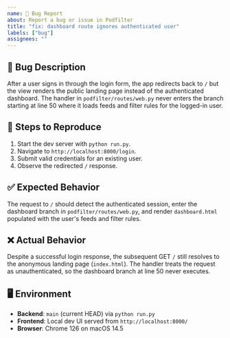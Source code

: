 ```yaml
---
name: 🐛 Bug Report
about: Report a bug or issue in Podfilter
title: "fix: dashboard route ignores authenticated user"
labels: ["bug"]
assignees: ""
---
```


## 🐛 Bug Description
After a user signs in through the login form, the app redirects back to `/` but the view renders the public landing page instead of the authenticated dashboard. The handler in `podfilter/routes/web.py` never enters the branch starting at line 50 where it loads feeds and filter rules for the logged-in user.

## 🔄 Steps to Reproduce
1. Start the dev server with `python run.py`.
2. Navigate to `http://localhost:8000/login`.
3. Submit valid credentials for an existing user.
4. Observe the redirected `/` response.

## ✅ Expected Behavior
The request to `/` should detect the authenticated session, enter the dashboard branch in `podfilter/routes/web.py`, and render `dashboard.html` populated with the user's feeds and filter rules.

## ❌ Actual Behavior
Despite a successful login response, the subsequent GET `/` still resolves to the anonymous landing page (`index.html`). The handler treats the request as unauthenticated, so the dashboard branch at line 50 never executes.

## 🖥️ Environment
- **Backend**: `main` (current HEAD) via `python run.py`
- **Frontend**: Local dev UI served from `http://localhost:8000/`
- **Browser**: Chrome 126 on macOS 14.5

